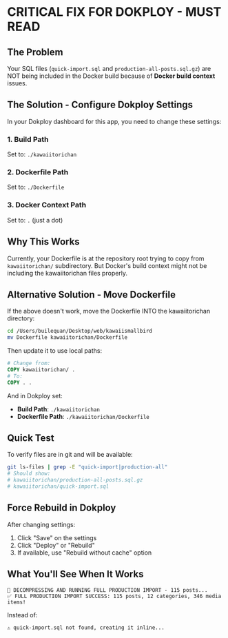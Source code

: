 # CRITICAL FIX FOR DOKPLOY - MUST READ

## The Problem
Your SQL files (`quick-import.sql` and `production-all-posts.sql.gz`) are NOT being included in the Docker build because of **Docker build context** issues.

## The Solution - Configure Dokploy Settings

In your Dokploy dashboard for this app, you need to change these settings:

### 1. **Build Path**
Set to: `./kawaiitorichan`

### 2. **Dockerfile Path**
Set to: `./Dockerfile`

### 3. **Docker Context Path**
Set to: `.` (just a dot)

## Why This Works

Currently, your Dockerfile is at the repository root trying to copy from `kawaiitorichan/` subdirectory. But Docker's build context might not be including the kawaiitorichan files properly.

## Alternative Solution - Move Dockerfile

If the above doesn't work, move the Dockerfile INTO the kawaiitorichan directory:

```bash
cd /Users/builequan/Desktop/web/kawaiismallbird
mv Dockerfile kawaiitorichan/Dockerfile
```

Then update it to use local paths:
```dockerfile
# Change from:
COPY kawaiitorichan/ .
# To:
COPY . .
```

And in Dokploy set:
- **Build Path**: `./kawaiitorichan`
- **Dockerfile Path**: `./kawaiitorichan/Dockerfile`

## Quick Test

To verify files are in git and will be available:
```bash
git ls-files | grep -E "quick-import|production-all"
# Should show:
# kawaiitorichan/production-all-posts.sql.gz
# kawaiitorichan/quick-import.sql
```

## Force Rebuild in Dokploy

After changing settings:
1. Click "Save" on the settings
2. Click "Deploy" or "Rebuild"
3. If available, use "Rebuild without cache" option

## What You'll See When It Works

```
🚀 DECOMPRESSING AND RUNNING FULL PRODUCTION IMPORT - 115 posts...
✅ FULL PRODUCTION IMPORT SUCCESS: 115 posts, 12 categories, 346 media items!
```

Instead of:
```
⚠️ quick-import.sql not found, creating it inline...
```